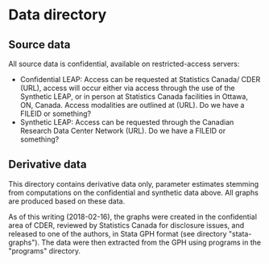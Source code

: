 # Data directory

## Source data
All source data is confidential, available on restricted-access servers:
 - Confidential LEAP: Access can be requested at Statistics Canada/ CDER (URL), access will occur either via access through the use of the Synthetic LEAP, or in person at Statistics Canada facilities in Ottawa, ON, Canada. Access modalities are outlined at (URL). Do we have a FILEID or something?
 - Synthetic LEAP: Access can be requested through the Canadian Research Data Center Network (URL). Do we have a FILEID or something?

 ## Derivative data
 This directory contains derivative data only, parameter estimates stemming from computations on the confidential and synthetic data above. All graphs are produced based on these data.

 As of this writing (2018-02-16), the graphs were created in the confidential area of CDER, reviewed by Statistics Canada for disclosure issues, and released to one of the authors, in Stata GPH format (see directory "stata-graphs"). The data were then extracted from the GPH using programs in the "programs" directory.
